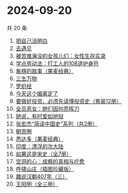 # 2024-09-20

共 20 条

<!-- BEGIN WEREAD -->
<!-- 最后更新时间 2024-09-20 00:01:13 +0800 -->
1. [把自己活明白](https://weread.qq.com/web/bookDetail/02032cd0813ab9352g015dd4)
1. [去遇见](https://weread.qq.com/web/bookDetail/a3d32170813ab907fg0154f3)
1. [被苦难淹没的女孩儿们：女性生存实录](https://weread.qq.com/web/bookDetail/96132f30813ab9352g017836)
1. [学点劳动法：打工人的108道护身符](https://weread.qq.com/web/bookDetail/bb332b10813ab9154g01805e)
1. [象棋的故事（果麦经典）](https://weread.qq.com/web/bookDetail/df532860813ab8dcbg0128a9)
1. [三生万物](https://weread.qq.com/web/bookDetail/48432b50813ab9339g013f3f)
1. [罗织经](https://weread.qq.com/web/bookDetail/9ff32890813ab9091g015174)
1. [今天这个婚离定了](https://weread.qq.com/web/bookDetail/28b32630813ab9349g013331)
1. [要做好投资，必须先读懂投资史（套装12册）](https://weread.qq.com/web/bookDetail/eec32e60813ab77fbg0114bc)
1. [全员恶女：她们因何而挥刀](https://weread.qq.com/web/bookDetail/60b32170813ab9330g0171f9)
1. [她说，有时爱如地狱](https://weread.qq.com/web/bookDetail/6d532430813ab9224g014b88)
1. [张宏杰“简读中国史”系列（共2册）](https://weread.qq.com/web/bookDetail/64c327a072182d2f64c66c0)
1. [朝贡圈](https://weread.qq.com/web/bookDetail/ed7320c0813ab92beg014259)
1. [悉达多（果麦经典）](https://weread.qq.com/web/bookDetail/3a832f705d0d1f3a8ec72ff)
1. [印度：漂浮的次大陆](https://weread.qq.com/web/bookDetail/656326a0813ab8fc2g0131b7)
1. [如果这是宋史（全7册）](https://weread.qq.com/web/bookDetail/6d5322a0813ab926cg01980e)
1. [空洞的心：成瘾的真相与疗愈](https://weread.qq.com/web/bookDetail/7fc32530813ab829fg011885)
1. [呼啸山庄（插图珍藏版）](https://weread.qq.com/web/bookDetail/1ac32fb0813ab7ee4g019746)
1. [趣说汉朝407年（三）](https://weread.qq.com/web/bookDetail/89932510813ab91e9g019313)
1. [王阳明（全三册）](https://weread.qq.com/web/bookDetail/4a832c707245a6fb4a82c21)
<!-- END WEREAD -->
